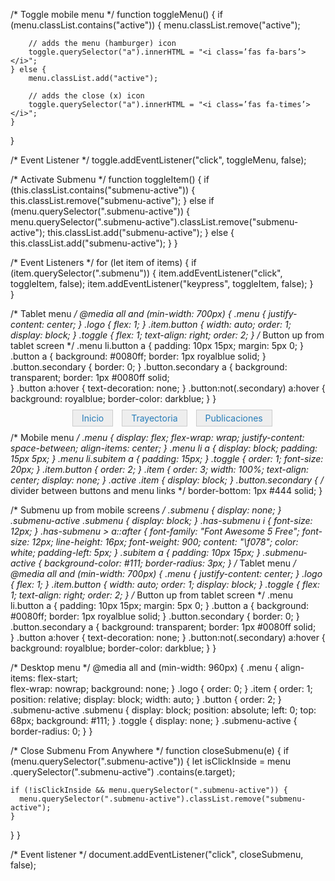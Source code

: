 <script src="script.js"></script>
/* Toggle mobile menu */
function toggleMenu() {
    if (menu.classList.contains("active")) {
        menu.classList.remove("active");
         
        // adds the menu (hamburger) icon
        toggle.querySelector("a").innerHTML = "<i class=’fas fa-bars’></i>";
    } else {
        menu.classList.add("active");
         
        // adds the close (x) icon
        toggle.querySelector("a").innerHTML = "<i class=’fas fa-times’></i>";
    }
}
 
/* Event Listener */
toggle.addEventListener("click", toggleMenu, false);

/* Activate Submenu */
function toggleItem() {
  if (this.classList.contains("submenu-active")) {
    this.classList.remove("submenu-active");
  } else if (menu.querySelector(".submenu-active")) {
    menu.querySelector(".submenu-active").classList.remove("submenu-active");
    this.classList.add("submenu-active");
  } else {
    this.classList.add("submenu-active");
  }
}
 
/* Event Listeners */
for (let item of items) {
    if (item.querySelector(".submenu")) {
      item.addEventListener("click", toggleItem, false);
      item.addEventListener("keypress", toggleItem, false);
    }   
}

/* Tablet menu */
@media all and (min-width: 700px) {
    .menu {
        justify-content: center;
    }
    .logo {
        flex: 1;
    }
    .item.button {
        width: auto;
        order: 1;
        display: block;
    }
    .toggle {
        flex: 1;
        text-align: right;
        order: 2;
    }
    /* Button up from tablet screen */
    .menu li.button a {
        padding: 10px 15px;
        margin: 5px 0;
    }
    .button a {
        background: #0080ff;
        border: 1px royalblue solid;
    }
    .button.secondary {
        border: 0;
    }
    .button.secondary a {
        background: transparent;
        border: 1px #0080ff solid;  
    }
    .button a:hover {
        text-decoration: none;
    }
    .button:not(.secondary) a:hover {
        background: royalblue;
        border-color: darkblue;
    }
}
<html>
<head>
   
<style type="text/css">
#navegador ul{
   list-style-type: none;
   text-align: center;
}
#navegador li{
   display: inline;
   text-align: center;
   margin: 0 10px 0 0;
}
#navegador li a {
   padding: 4px 14px 4px 14px;
   color: #267CB9;
   background-color: #eeeeee;
   border: 1px solid #ccc;
   text-decoration: none;
}
#navegador li a:hover{
   background-color: #333333;
   color: #ffffff;
}
   </style>
</head>

<body>


<div id="navegador">
<ul>
<li><a href="http://ags.aarongs.org/">Inicio</a></li>
<li><a href="https://AaronGS1999.github.io/aarongs.github.io/Trayectoria.html">Trayectoria</a></li>
<li><a href="https://AaronGS1999.github.io/aarongs.github.io/Publicaciones.html">Publicaciones</a></li>
</ul>
</div>
  
 /* Mobile menu */
.menu {
    display: flex;
    flex-wrap: wrap;
    justify-content: space-between;
    align-items: center;
}
.menu li a {
    display: block;
    padding: 15px 5px;
}
.menu li.subitem a {
    padding: 15px;
}
.toggle {
    order: 1;
    font-size: 20px;
}
.item.button {
    order: 2;
}
.item {
    order: 3;
    width: 100%;
    text-align: center;
    display: none;
}
.active .item {
    display: block;
}
.button.secondary { /* divider between buttons and menu links */
    border-bottom: 1px #444 solid;
}
  
 /* Submenu up from mobile screens */
.submenu {
    display: none;
}
.submenu-active .submenu {
   display: block;
}
.has-submenu i {
    font-size: 12px;
}
.has-submenu > a::after {
    font-family: "Font Awesome 5 Free";
    font-size: 12px;
    line-height: 16px;
    font-weight: 900; 
    content: "\f078";
    color: white;
    padding-left: 5px;
}
.subitem a {
    padding: 10px 15px;
}
.submenu-active {
    background-color: #111;
    border-radius: 3px;
}
/* Tablet menu */
@media all and (min-width: 700px) {
    .menu {
        justify-content: center;
    }
    .logo {
        flex: 1;
    }
    .item.button {
        width: auto;
        order: 1;
        display: block;
    }
    .toggle {
        flex: 1;
        text-align: right;
        order: 2;
    }
    /* Button up from tablet screen */
    .menu li.button a {
        padding: 10px 15px;
        margin: 5px 0;
    }
    .button a {
        background: #0080ff;
        border: 1px royalblue solid;
    }
    .button.secondary {
        border: 0;
    }
    .button.secondary a {
        background: transparent;
        border: 1px #0080ff solid;  
    }
    .button a:hover {
        text-decoration: none;
    }
    .button:not(.secondary) a:hover {
        background: royalblue;
        border-color: darkblue;
    }
}
 
/* Desktop menu */
@media all and (min-width: 960px) {
    .menu {
        align-items: flex-start;     
        flex-wrap: nowrap;
        background: none;
    }
    .logo {
        order: 0;
    }
    .item {
        order: 1;
        position: relative;
        display: block; 
        width: auto;
    }
    .button {
        order: 2;
    }
    .submenu-active .submenu {
        display: block;
        position: absolute;
        left: 0;
        top: 68px;
        background: #111;
    }
    .toggle {
        display: none;
    }
    .submenu-active {
        border-radius: 0;
    }
}
  
</body>
</html>

/* Close Submenu From Anywhere */
function closeSubmenu(e) {
  if (menu.querySelector(".submenu-active")) {
    let isClickInside = menu
      .querySelector(".submenu-active")
      .contains(e.target);
 
    if (!isClickInside && menu.querySelector(".submenu-active")) {
      menu.querySelector(".submenu-active").classList.remove("submenu-active");
    }
  }
}
 
/* Event listener */
document.addEventListener("click", closeSubmenu, false);

